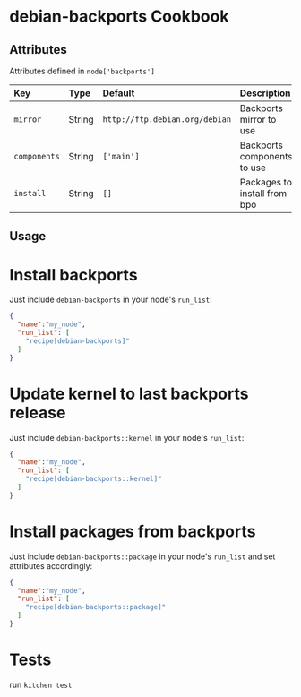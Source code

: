 debian-backports Cookbook
=========================

Attributes
----------

Attributes defined in `node['backports']` 

| Key                      | Type       | Default                          | Description                    |
| :----------------------- |:---------- | :------------------------------- | :----------------------------- |
| `mirror`                 | String     | `http://ftp.debian.org/debian`   | Backports mirror to use        |
| `components`             | String     | `['main']`                       | Backports components to use    |
| `install`                | String     | `[]`                             | Packages to install from bpo   |


## Usage

# Install backports

Just include `debian-backports` in your node's `run_list`:

```json
{
  "name":"my_node",
  "run_list": [
    "recipe[debian-backports]"
  ]
}
```

# Update kernel to last backports release

Just include `debian-backports::kernel` in your node's `run_list`:

```json
{
  "name":"my_node",
  "run_list": [
    "recipe[debian-backports::kernel]"
  ]
}
```

# Install packages from backports

Just include `debian-backports::package` in your node's `run_list` and set attributes accordingly:

```json
{
  "name":"my_node",
  "run_list": [
    "recipe[debian-backports::package]"
  ]
}
```


# Tests

run `kitchen test`

